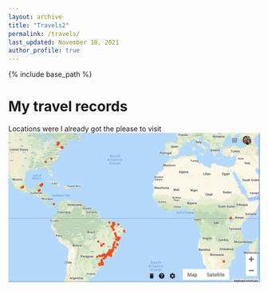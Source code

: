 ```yaml
---
layout: archive
title: "Travels2"
permalink: /travels/
last_updated: November 18, 2021
author_profile: true
---
```


{% include base_path %}

My travel records
=================

Locations were I already got the please to visit
<img src='/images/LucianoTravelWorldMap.png' align="center">
